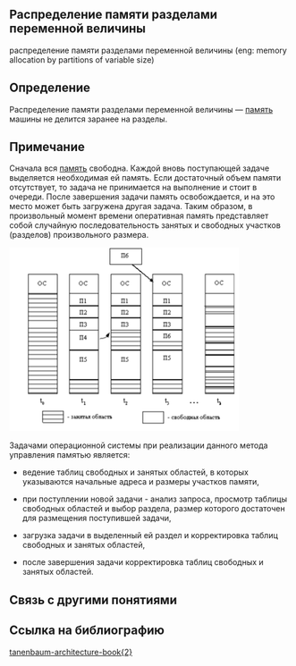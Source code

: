 ## Распределение памяти разделами переменной величины
распределение памяти разделами переменной величины (eng: memory allocation by partitions of variable size) 

## Определение
Распределение памяти разделами переменной величины — [память](https://github.com/vernikkkkkkkkkkkkkkkkkkk/concept_new/blob/main/concept/memory.md) машины не делится заранее на разделы.
## Примечание
Сначала вся [память](https://github.com/vernikkkkkkkkkkkkkkkkkkk/concept_new/blob/main/concept/memory.md) свободна. Каждой вновь поступающей задаче выделяется необходимая ей память. Если достаточный объем памяти отсутствует, то задача не принимается на выполнение и стоит в очереди. После завершения задачи память освобождается, и на это место может быть загружена другая задача. Таким образом, в произвольный момент времени оперативная память представляет собой случайную последовательность 
занятых и свободных участков (разделов) произвольного размера. 

![memory allocation by partitions of variable size](https://github.com/vernikkkkkkkkkkkkkkkkkkk/concept_new/blob/main/images/memory%20allocation%20by%20partitions%20of%20variable%20size.png)

Задачами операционной системы при реализации данного метода управления
памятью является:

- ведение таблиц свободных и занятых областей, в которых указываются
начальные адреса и размеры участков памяти,

- при поступлении новой задачи - анализ запроса, просмотр таблицы
свободных областей и выбор раздела, размер которого достаточен для размещения
поступившей задачи,

- загрузка задачи в выделенный ей раздел и корректировка таблиц свободных
и занятых областей,

- после завершения задачи корректировка таблиц свободных и занятых
областей.

## Связь с другими понятиями

## Cсылка на библиографию
[tanenbaum-architecture-book{2}](https://github.com/vernikkkkkkkkkkkkkkkkkkk/concept_new/blob/main/bibliography/tanenbaum-architecture-book%7B2%7D.md)


